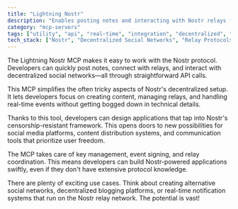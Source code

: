 ```yaml
---
title: "Lightning Nostr"
description: "Enables posting notes and interacting with Nostr relays for decentralized social networking and content publishing."
category: "mcp-servers"
tags: ["utility", "api", "real-time", "integration", "decentralized", "social networking", "content publishing"]
tech_stack: ["Nostr", "Decentralized Social Networks", "Relay Protocols", "Event-driven Architecture", "API"]
---
```


The Lightning Nostr MCP makes it easy to work with the Nostr protocol. Developers can quickly post notes, connect with relays, and interact with decentralized social networks—all through straightforward API calls.

This MCP simplifies the often tricky aspects of Nostr's decentralized setup. It lets developers focus on creating content, managing relays, and handling real-time events without getting bogged down in technical details.

Thanks to this tool, developers can design applications that tap into Nostr's censorship-resistant framework. This opens doors to new possibilities for social media platforms, content distribution systems, and communication tools that prioritize user freedom.

The MCP takes care of key management, event signing, and relay coordination. This means developers can build Nostr-powered applications swiftly, even if they don't have extensive protocol knowledge.

There are plenty of exciting use cases. Think about creating alternative social networks, decentralized blogging platforms, or real-time notification systems that run on the Nostr relay network. The potential is vast!